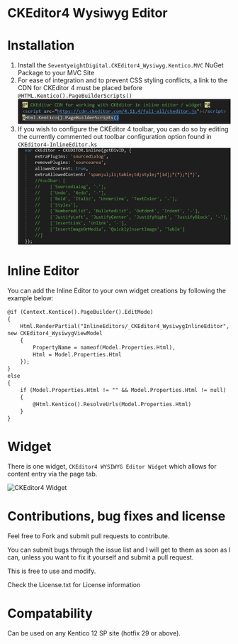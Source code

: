 # CKEditor4 Wysiwyg Editor

# Installation

1. Install the `SeventyeightDigital.CKEditor4_Wysiwyg.Kentico.MVC` NuGet Package to your MVC Site
2. For ease of integration and to prevent CSS styling conflicts, a link to the CDN for CKEditor 4 must be placed before `@HTML.Kentico().PageBuilderScripts()`
   ![CKEditor 4 CDN include image](ckeditor-cdninclude.png)
3. If you wish to configure the CKEditor 4 toolbar, you can do so by editing the currently commented out toolbar configuration option found in `CKEditor4-InlineEditor.ks`
   ![Toolbar options image](ckeditor-toolbaroptions.png)

# Inline Editor

You can add the Inline Editor to your own widget creations by following the example below:

```
@if (Context.Kentico().PageBuilder().EditMode)
{
    Html.RenderPartial("InlineEditors/_CKEditor4_WysiwygInlineEditor", new CKEditor4_WysiwygViewModel
    {
        PropertyName = nameof(Model.Properties.Html),
        Html = Model.Properties.Html
    });
}
else
{
    if (Model.Properties.Html != "" && Model.Properties.Html != null)
    {
        @Html.Kentico().ResolveUrls(Model.Properties.Html)
    }
}

```

# Widget

There is one widget, `CKEditor4 WYSIWYG Editor Widget` which allows for content entry via the page tab.

![CKEditor4 Widget](CkEditor4_Wysiwyg-Demo.gif)

# Contributions, bug fixes and license

Feel free to Fork and submit pull requests to contribute.

You can submit bugs through the issue list and I will get to them as soon as I can, unless you want to fix it yourself and submit a pull request.

This is free to use and modify.

Check the License.txt for License information

# Compatability

Can be used on any Kentico 12 SP site (hotfix 29 or above).
